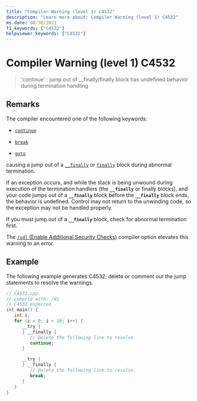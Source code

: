 ```yaml
---
title: "Compiler Warning (level 1) C4532"
description: "Learn more about: Compiler Warning (level 1) C4532"
ms.date: 08/30/2022
f1_keywords: ["C4532"]
helpviewer_keywords: ["C4532"]
---
```

# Compiler Warning (level 1) C4532

> 'continue' : jump out of __finally/finally block has undefined behavior during termination handling

## Remarks

The compiler encountered one of the following keywords:

- [`continue`](../../cpp/continue-statement-cpp.md)

- [`break`](../../cpp/break-statement-cpp.md)

- [`goto`](../../cpp/goto-statement-cpp.md)

causing a jump out of a [`__finally`](../../cpp/try-finally-statement.md) or [`finally`](../../dotnet/finally.md) block during abnormal termination.

If an exception occurs, and while the stack is being unwound during execution of the termination handlers (the **`__finally`** or finally blocks), and your code jumps out of a **`__finally`** block before the **`__finally`** block ends, the behavior is undefined. Control may not return to the unwinding code, so the exception may not be handled properly.

If you must jump out of a **`__finally`** block, check for abnormal termination first.

The [`/sdl` (Enable Additional Security Checks)](../../build/reference/sdl-enable-additional-security-checks.md) compiler option elevates this warning to an error.

## Example

The following example generates C4532; delete or comment out the jump statements to resolve the warnings.

```cpp
// C4532.cpp
// compile with: /W1
// C4532 expected
int main() {
   int i;
   for (i = 0; i < 10; i++) {
      __try {
      } __finally {
         // Delete the following line to resolve.
         continue;
      }

      __try {
      } __finally {
         // Delete the following line to resolve.
         break;
      }
   }
}
```
